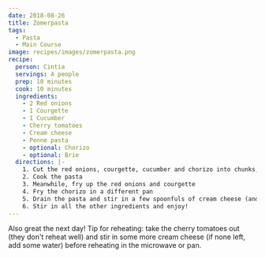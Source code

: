 ```yaml
---
date: 2018-08-26
title: Zomerpasta
tags:
  - Pasta
  - Main Course
image: recipes/images/zomerpasta.png
recipe:
  person: Cintia
  servings: 4 people
  prep: 10 minutes
  cook: 10 minutes
  ingredients:
    - 2 Red onions
    - 1 Courgette
    - 1 Cucumber
    - Cherry tomatoes
    - Cream cheese
    - Penne pasta
    - optional: Chorizo
    - optional: Brie
  directions: |-
    1. Cut the red onions, courgette, cucumber and chorizo into chunks, halve the cherry tomatoes
    2. Cook the pasta
    3. Meanwhile, fry up the red onions and courgette
    4. Fry the chorizo in a different pan
    5. Drain the pasta and stir in a few spoonfuls of cream cheese (and optionally brie)
    6. Stir in all the other ingredients and enjoy!
---
```


Also great the next day! Tip for reheating: take the cherry tomatoes out (they don't reheat well) and stir in some more cream cheese (if none left, add some water) before reheating in the microwave or pan.
